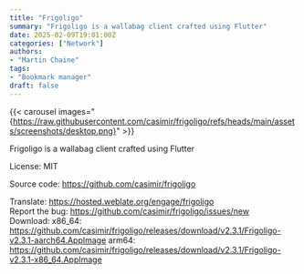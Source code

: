 ```yaml
---
title: "Frigoligo"
summary: "Frigoligo is a wallabag client crafted using Flutter"
date: 2025-02-09T19:01:00Z
categories: ["Network"]
authors:
- "Martin Chaine"
tags: 
- "Bookmark manager"
draft: false
---
```


{{< carousel images="{https://raw.githubusercontent.com/casimir/frigoligo/refs/heads/main/assets/screenshots/desktop.png}" >}}

Frigoligo is a wallabag client crafted using Flutter

License: MIT

Source code: <https://github.com/casimir/frigoligo>

Translate: <https://hosted.weblate.org/engage/frigoligo>  
Report the bug: <https://github.com/casimir/frigoligo/issues/new>  
Download:   x86_64: <https://github.com/casimir/frigoligo/releases/download/v2.3.1/Frigoligo-v2.3.1-aarch64.AppImage>
            arm64: <https://github.com/casimir/frigoligo/releases/download/v2.3.1/Frigoligo-v2.3.1-x86_64.AppImage>
